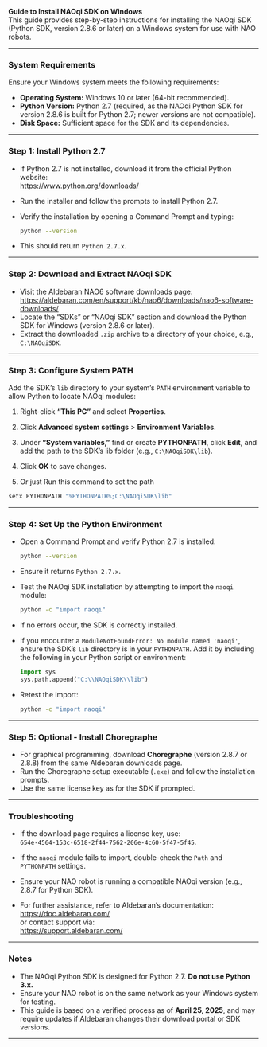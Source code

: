 **Guide to Install NAOqi SDK on Windows**  
This guide provides step-by-step instructions for installing the NAOqi SDK (Python SDK, version 2.8.6 or later) on a Windows system for use with NAO robots.

---

### **System Requirements**

Ensure your Windows system meets the following requirements:

- **Operating System:** Windows 10 or later (64-bit recommended).  
- **Python Version:** Python 2.7 (required, as the NAOqi Python SDK for version 2.8.6 is built for Python 2.7; newer versions are not compatible).  
- **Disk Space:** Sufficient space for the SDK and its dependencies.

---

### **Step 1: Install Python 2.7**

- If Python 2.7 is not installed, download it from the official Python website:  
  https://www.python.org/downloads/
- Run the installer and follow the prompts to install Python 2.7.
- Verify the installation by opening a Command Prompt and typing:

  ```bash
  python --version
  ```

- This should return `Python 2.7.x`.

---

### **Step 2: Download and Extract NAOqi SDK**

- Visit the Aldebaran NAO6 software downloads page:  
  https://aldebaran.com/en/support/kb/nao6/downloads/nao6-software-downloads/
- Locate the “SDKs” or “NAOqi SDK” section and download the Python SDK for Windows (version 2.8.6 or later).
- Extract the downloaded `.zip` archive to a directory of your choice, e.g., `C:\NAOqiSDK`.

---

### **Step 3: Configure System PATH**

Add the SDK’s `lib` directory to your system’s `PATH` environment variable to allow Python to locate NAOqi modules:

1. Right-click **“This PC”** and select **Properties**.  
2. Click **Advanced system settings** > **Environment Variables**.  
3. Under **“System variables,”** find or create **PYTHONPATH**, click **Edit**, and add the path to the SDK’s lib folder (e.g., `C:\NAOqiSDK\lib`).  
4. Click **OK** to save changes.

6. Or just Run this command to set the path

```bash
setx PYTHONPATH "%PYTHONPATH%;C:\NAOqiSDK\lib"
```

---

### **Step 4: Set Up the Python Environment**

- Open a Command Prompt and verify Python 2.7 is installed:

  ```bash
  python --version
  ```

- Ensure it returns `Python 2.7.x`.
- Test the NAOqi SDK installation by attempting to import the `naoqi` module:

  ```bash
  python -c "import naoqi"
  ```

- If no errors occur, the SDK is correctly installed.

- If you encounter a `ModuleNotFoundError: No module named 'naoqi'`, ensure the SDK’s `lib` directory is in your `PYTHONPATH`. Add it by including the following in your Python script or environment:

  ```python
  import sys
  sys.path.append("C:\\NAOqiSDK\\lib")
  ```

- Retest the import:

  ```bash
  python -c "import naoqi"
  ```

---

### **Step 5: Optional - Install Choregraphe**

- For graphical programming, download **Choregraphe** (version 2.8.7 or 2.8.8) from the same Aldebaran downloads page.
- Run the Choregraphe setup executable (`.exe`) and follow the installation prompts.
- Use the same license key as for the SDK if prompted.

---

### **Troubleshooting**

- If the download page requires a license key, use:  
  `654e-4564-153c-6518-2f44-7562-206e-4c60-5f47-5f45`.

- If the `naoqi` module fails to import, double-check the `Path` and `PYTHONPATH` settings.
- Ensure your NAO robot is running a compatible NAOqi version (e.g., 2.8.7 for Python SDK).
- For further assistance, refer to Aldebaran’s documentation:  
  https://doc.aldebaran.com/  
  or contact support via:  
  https://support.aldebaran.com/

---

### **Notes**

- The NAOqi Python SDK is designed for Python 2.7. **Do not use Python 3.x.**
- Ensure your NAO robot is on the same network as your Windows system for testing.
- This guide is based on a verified process as of **April 25, 2025**, and may require updates if Aldebaran changes their download portal or SDK versions.

---
